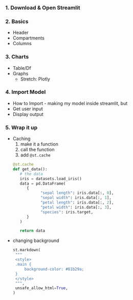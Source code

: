### 1. Download & Open Streamlit

### 2. Basics
- Header
- Compartments
- Columns

### 3. Charts
- Table/Df
- Graphs
   - Stretch: Plotly

### 4. Import Model 
- How to Import - making my model inside streamlit, but 
- Get user input
- Display output

### 5. Wrap it up
- Caching
   1. make it a function
   2. call the function
   3. add `@st.cache`
   ```python
   @st.cache
   def get_data():
      # the data
      iris = datasets.load_iris()
      data = pd.DataFrame(
         {
               "sepal length": iris.data[:, 0],
               "sepal width": iris.data[:, 1],
               "petal length": iris.data[:, 2],
               "petal width": iris.data[:, 3],
               "species": iris.target,
         }
      )

      return data
   ```
- changing background
   ```python
   st.markdown(
    """
    <style>
    .main {
        background-color: #81b29a;
    }
    </style>
    """,
    unsafe_allow_html=True,
   )
   ```
